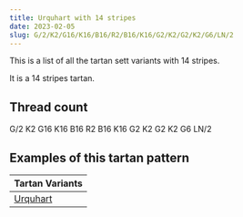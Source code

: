 ```yaml
---
title: Urquhart with 14 stripes
date: 2023-02-05
slug: G/2/K2/G16/K16/B16/R2/B16/K16/G2/K2/G2/K2/G6/LN/2
---
```

This is a list of all the tartan sett variants with 14 stripes.

It is a 14 stripes tartan.


## Thread count
G/2 K2 G16 K16 B16 R2 B16 K16 G2 K2 G2 K2 G6 LN/2

## Examples of this tartan pattern

| Tartan Variants |
|---------------|
| [Urquhart](/variants/g/2/k2/g16/k16/b16/r2/b16/k16/g2/k2/g2/k2/g6/ln/2-b304080-g008000-k000000-lne0e0e0-rc00000)||
